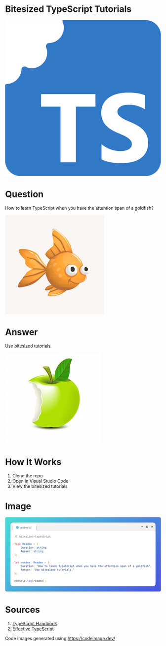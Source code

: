 # Bitesized TypeScript Tutorials

![Bitesized TypeScript Logo](bitesized-typescript-logo.png)


# Question

How to learn TypeScript when you have the attention span of a goldfish?

![Goldfish](goldfish.jpg)

# Answer

Use bitesized tutorials.

![Apple](apple.png)

# How It Works

1. Clone the repo
2. Open in Visual Studio Code
3. View the bitesized tutorials


# Image
![Readme](readme.png)

# Sources
1. [TypeScript Handbook](https://www.typescriptlang.org/docs/handbook/)
2. [Effective TypeScript](https://effectivetypescript.com/)


Code images generated using https://codeimage.dev/
